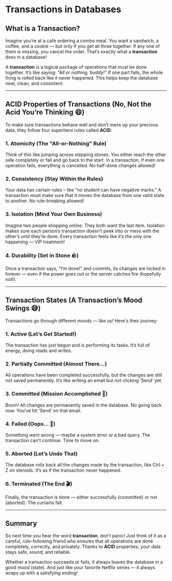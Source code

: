 # Transactions in Databases 

## What is a Transaction?

Imagine you’re at a café ordering a combo meal. You want a sandwich, a coffee, and a cookie — but only if you get all three together. If any one of them is missing, you cancel the order. That’s exactly what a **transaction** does in a database!

A **transaction** is a logical package of operations that must be done together. It’s like saying: *"All or nothing, buddy!"* If one part fails, the whole thing is rolled back like it never happened. This helps keep the database neat, clean, and consistent.

---

## ACID Properties of Transactions (No, Not the Acid You’re Thinking 😄)

To make sure transactions behave well and don’t mess up your precious data, they follow four superhero rules called **ACID**:

### 1. Atomicity (The "All-or-Nothing" Rule)

Think of this like jumping across stepping stones. You either reach the other side completely or fall and go back to the start. In a transaction, if even one operation fails, everything is cancelled. No half-done changes allowed!

### 2. Consistency (Stay Within the Rules)

Your data has certain rules – like “no student can have negative marks.” A transaction must make sure that it moves the database from one valid state to another. No rule-breaking allowed!

### 3. Isolation (Mind Your Own Business)

Imagine two people shopping online. They both want the last item. Isolation makes sure each person’s transaction doesn’t peek into or mess with the other’s until they’re done. Every transaction feels like it’s the only one happening — VIP treatment!

### 4. Durability (Set in Stone 🪨)

Once a transaction says, “I’m done!” and commits, its changes are locked in forever — even if the power goes out or the server catches fire (hopefully not!).

---

## Transaction States (A Transaction’s Mood Swings 😅)

Transactions go through different moods — like us! Here's their journey:

### 1. Active (Let’s Get Started!)

The transaction has just begun and is performing its tasks. It’s full of energy, doing reads and writes.

### 2. Partially Committed (Almost There...)

All operations have been completed successfully, but the changes are still not saved permanently. It’s like writing an email but not clicking ‘Send’ yet.

### 3. Committed (Mission Accomplished 🎉)

Boom! All changes are permanently saved in the database. No going back now. You’ve hit ‘Send’ on that email.

### 4. Failed (Oops... 😬)

Something went wrong — maybe a system error or a bad query. The transaction can't continue. Time to move on.

### 5. Aborted (Let’s Undo That)

The database rolls back all the changes made by the transaction, like Ctrl + Z on steroids. It’s as if the transaction never happened.

### 6. Terminated (The End 🎬)

Finally, the transaction is done — either successfully (committed) or not (aborted). The curtains fall.

---

## Summary

So next time you hear the word **transaction**, don’t panic! Just think of it as a careful, rule-following friend who ensures that all operations are done completely, correctly, and privately. Thanks to **ACID** properties, your data stays safe, sound, and reliable.

Whether a transaction succeeds or fails, it always leaves the database in a good mood (state). And just like your favorite Netflix series — it always wraps up with a satisfying ending!
